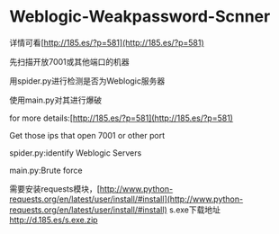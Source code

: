 # Weblogic-Weakpassword-Scnner
详情可看[http://185.es/?p=581](http://185.es/?p=581)

先扫描开放7001或其他端口的机器 

用spider.py进行检测是否为Weblogic服务器

使用main.py对其进行爆破

for more details:[http://185.es/?p=581](http://185.es/?p=581)

Get those ips that open 7001 or other port

spider.py:identify Weblogic Servers

main.py:Brute force

需要安装requests模块，[http://www.python-requests.org/en/latest/user/install/#install](http://www.python-requests.org/en/latest/user/install/#install)
s.exe下载地址 http://d.185.es/s.exe.zip
